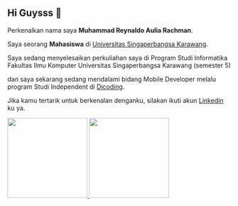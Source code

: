 ## Hi Guysss 👋

Perkenalkan nama saya **Muhammad Reynaldo Aulia Rachman**.<br>

Saya seorang **Mahasiswa** di [Universitas Singaperbangsa Karawang](https://www.unsika.ac.id/).<br>

Saya sedang menyelesaikan perkuliahan saya di Program Studi Informatika Fakultas Ilmu Komputer Universitas Singaperbangsa Karawang (semester 5)<br>

dan saya sekarang sedang mendalami bidang Mobile Developer melalu program Studi Independent di [Dicoding](https://www.dicoding.com/).

Jika kamu tertarik untuk berkenalan denganku, silakan ikuti akun [Linkedin](www.linkedin.com/in/muhammadreynaldoauliarachman) ku ya.

<p align="left">
<a href="https://github.com/mreynaldo">
  <img height="180em" src="https://github-readme-stats-eight-theta.vercel.app/api?username=penuliscode&show_icons=true&theme=algolia&include_all_commits=true&count_private=true"/>
  <img height="180em" src="https://github-readme-stats-eight-theta.vercel.app/api/top-langs/?username=penuliscode&layout=compact&theme=algolia"/>
</a>
</p>
<!--
**mreynaldo/mreynaldo** is a ✨ _special_ ✨ repository because its `README.md` (this file) appears on your GitHub profile.

Here are some ideas to get you started:

- 🔭 I’m currently working on ...
- 🌱 I’m currently learning ...
- 👯 I’m looking to collaborate on ...
- 🤔 I’m looking for help with ...
- 💬 Ask me about ...
- 📫 How to reach me: ...
- 😄 Pronouns: ...
- ⚡ Fun fact: ...
-->
